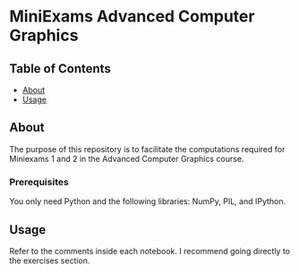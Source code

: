 # MiniExams Advanced Computer Graphics

## Table of Contents

- [About](#about)
- [Usage](#usage)

## About <a name = "about"></a>

The purpose of this repository is to facilitate the computations required for Miniexams 1 and 2 in the Advanced Computer Graphics course.

### Prerequisites

You only need Python and the following libraries: NumPy, PIL, and IPython.


## Usage <a name = "usage"></a>

Refer to the comments inside each notebook. I recommend going directly to the exercises section.
